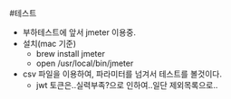 #테스트

* 부하테스트에 앞서 jmeter 이용중.
* 설치(mac 기준)
  * brew install jmeter
  * open /usr/local/bin/jmeter
* csv 파일을 이용하여, 파라미터를 넘겨서 테스트를 볼것이다.
  * jwt 토큰은..실력부족?으로 인하여..일단 제외목록으로..